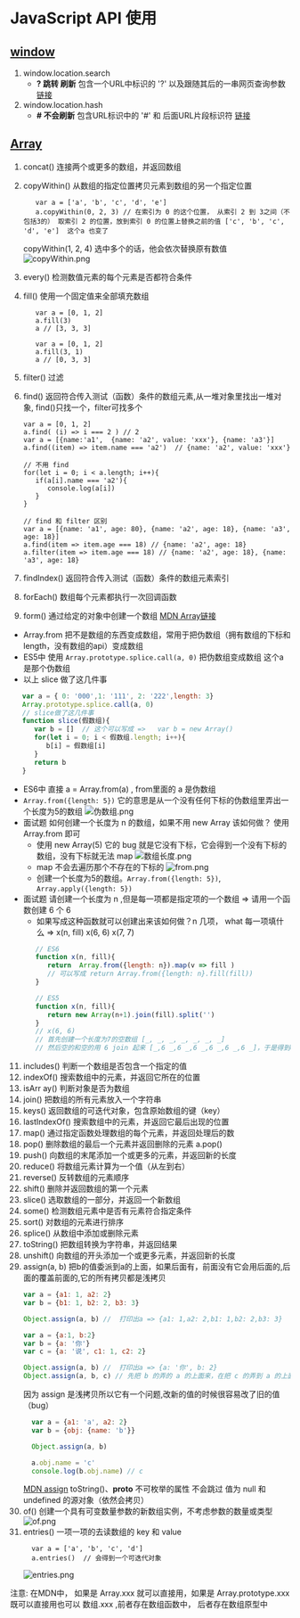# JavaScript API 使用
## [window](https://developer.mozilla.org/zh-CN/docs/Web/API/Window)
1. window.location.search
   - **? 跳转 刷新** 包含一个URL中标识的 '?' 以及跟随其后的一串网页查询参数 [链接](https://developer.mozilla.org/zh-CN/docs/Web/API/Location/search)
2. window.location.hash
   - **# 不会刷新** 包含URL标识中的 '#' 和 后面URL片段标识符 [链接](https://developer.mozilla.org/zh-CN/docs/Web/API/Location/hash) 

## [Array](https://developer.mozilla.org/zh-CN/docs/Web/JavaScript/Reference/Global_Objects/Array)
1. concat() 连接两个或更多的数组，并返回数组
2. copyWithin() 从数组的指定位置拷贝元素到数组的另一个指定位置
   ```
      var a = ['a', 'b', 'c', 'd', 'e']
      a.copyWithin(0, 2, 3) // 在索引为 0 的这个位置， 从索引 2 到 3之间（不包括3的） 取索引 2 的位置，放到索引 0 的位置上替换之前的值 ['c', 'b', 'c', 'd', 'e']  这个a 也变了 
   ```
   copyWithin(1, 2, 4) 选中多个的话，他会依次替换原有数值
   ![copyWithin.png](https://i.loli.net/2021/12/02/za3BWVRnS5hJe2L.png)

3. every() 检测数值元素的每个元素是否都符合条件
4. fill() 使用一个固定值来全部填充数组
   ```
      var a = [0, 1, 2]
      a.fill(3)
      a // [3, 3, 3]

      var a = [0, 1, 2] 
      a.fill(3, 1)
      a // [0, 3, 3]
   ```
5. filter() 过滤
6. find() 返回符合传入测试（函数）条件的数组元素,从一堆对象里找出一堆对象, find()只找一个，filter可找多个
   ```
   var a = [0, 1, 2] 
   a.find( (i) => i === 2 ) // 2
   var a = [{name:'a1',  {name: 'a2', value: 'xxx'}, {name: 'a3'}]
   a.find((item) => item.name === 'a2')  // {name: 'a2', value: 'xxx'}

   // 不用 find 
   for(let i = 0; i < a.length; i++){
      if(a[i].name === 'a2'){
         console.log(a[i])
      }
   }

   // find 和 filter 区别
   var a = [{name: 'a1', age: 80}, {name: 'a2', age: 18}, {name: 'a3', age: 18}]
   a.find(item => item.age === 18) // {name: 'a2', age: 18}
   a.filter(item => item.age === 18) // {name: 'a2', age: 18}, {name: 'a3', age: 18}
   ```
7. findIndex() 返回符合传入测试（函数）条件的数组元素索引
   
8. forEach() 数组每个元素都执行一次回调函数
9.  form() 通过给定的对象中创建一个数组 [MDN Array链接](https://developer.mozilla.org/zh-CN/docs/Web/JavaScript/Reference/Global_Objects/Array/from)
   - Array.from 把不是数组的东西变成数组，常用于把伪数组（拥有数组的下标和length，没有数组的api）变成数组
   - ES5中 使用 `Array.prototype.splice.call(a, 0)` 把伪数组变成数组 这个a 是那个伪数组   
   - 以上 slice 做了这几件事
   ```js
      var a = { 0: '000',1: '111', 2: '222',length: 3}
      Array.prototype.splice.call(a, 0)
      // slice做了这几件事
      function slice(假数组){
         var b = []  // 这个可以写成 =>   var b = new Array()
         for(let i = 0; i < 假数组.length; i++){
            b[i] = 假数组[i]
         }
         return b
      }
   ```
   - ES6中 直接 a = Array.from(a) , from里面的 a 是伪数组
   - `Array.from({length: 5})`  它的意思是从一个没有任何下标的伪数组里弄出一个长度为5的数组
   ![伪数组.png](https://i.loli.net/2021/12/02/Mcr1NeUgLm25HiE.png)
   - 面试题 如何创建一个长度为 n 的数组，如果不用 new Array 该如何做？ 使用 Array.from 即可
     - 使用 new Array(5) 它的 bug 就是它没有下标，它会得到一个没有下标的数组，没有下标就无法 map 
     ![数组长度.png](https://i.loli.net/2021/12/02/XjWxkbFUdLh3Dmv.png)
     - map 不会去遍历那个不存在的下标的
     ![from.png](https://i.loli.net/2021/12/02/kV7cylnpv4RaXHO.png)
     - 创建一个长度为5的数组。`Array.from({length: 5})`, `Array.apply({length: 5})`
   - 面试题 请创建一个长度为 n ,但是每一项都是指定项的一个数组 => 请用一个函数创建 6 个 6
     - 如果写成这种函数就可以创建出来该如何做？n 几项， what 每一项填什么 => x(n, fill) x(6, 6) x(7, 7)  
      ```js
         // ES6
         function x(n, fill){
            return  Array.from({length: n}).map(v => fill )
            // 可以写成 return Array.from({length: n}.fill(fill))
         }

         // ES5
         function x(n, fill){
            return new Array(n+1).join(fill).split('')
         }
         // x(6, 6)
         // 首先创建一个长度为7的空数组 [_, _, _, _, _, _, _]
         // 然后空的和空的用 6 join 起来 [_,6 _,6 _,6 _,6 _,6 _,6 _]，于是得到6 个 6  [666666],最后 split 就会得到 ['6', '6', '6', '6', '6', '6']     
      ```
11. includes() 判断一个数组是否包含一个指定的值
12. indexOf() 搜索数组中的元素，并返回它所在的位置
13. isArr ay() 判断对象是否为数组
14. join() 把数组的所有元素放入一个字符串
15. keys() 返回数组的可迭代对象，包含原始数组的键（key）
16. lastIndexOf() 搜索数组中的元素，并返回它最后出现的位置
17. map() 通过指定函数处理数组的每个元素，并返回处理后的数
18. pop() 删除数组的最后一个元素并返回删除的元素  a.pop()
19. push() 向数组的末尾添加一个或更多的元素，并返回新的长度
20. reduce() 将数组元素计算为一个值（从左到右）
21. reverse() 反转数组的元素顺序
22. shift() 删除并返回数组的第一个元素
23. slice() 选取数组的一部分，并返回一个新数组
24. some() 检测数组元素中是否有元素符合指定条件
25. sort() 对数组的元素进行排序
26. splice() 从数组中添加或删除元素
27. toString() 把数组转换为字符串，并返回结果
28. unshift() 向数组的开头添加一个或更多元素，并返回新的长度
29. assign(a, b) 把b的值委派到a的上面，如果后面有，前面没有它会用后面的,后面的覆盖前面的,它的所有拷贝都是浅拷贝 
    ```js
    var a = {a1: 1, a2: 2}
    var b = {b1: 1, b2: 2, b3: 3}

    Object.assign(a, b) //  打印出a => {a1: 1,a2: 2,b1: 1,b2: 2,b3: 3}
    
    var a = {a:1, b:2}
    var b = {a: '你'}
    var c = {a: '说', c1: 1, c2: 2}

    Object.assign(a, b) //  打印出a => {a: '你', b: 2}
    Object.assign(a, b, c) // 先把 b 的弄的 a 的上面来，在把 c 的弄到 a 的上面来 打印出 a => {a: '说', b: 2, c1: 1, c2: 2}
    ```
    因为 assign 是浅拷贝所以它有一个问题,改新的值的时候很容易改了旧的值（bug） 
    ```js
      var a = {a1: 'a', a2: 2}
      var b = {obj: {name: 'b'}} 

      Object.assign(a, b)

      a.obj.name = 'c'
      console.log(b.obj.name) // c
    ```
      [MDN assign](https://developer.mozilla.org/zh-CN/docs/Web/JavaScript/Reference/Global_Objects/Object/assign)
      toString()、__proto__ 不可枚举的属性
      不会跳过 值为 null 和 undefined 的源对象（依然会拷贝）
30. of() 创建一个具有可变数量参数的新数组实例，不考虑参数的数量或类型
   ![of.png](https://i.loli.net/2021/12/02/m6X4eyVUfwg5tMn.png)
31. entries() 一项一项的去读数组的 key 和 value
    ```
      var a = ['a', 'b', 'c', 'd']
      a.entries()  // 会得到一个可迭代对象
    ```
    ![entries.png](https://i.loli.net/2021/12/02/XvYUAsk3dmEN7oF.png)



注意: 在MDN中， 如果是 Array.xxx 就可以直接用，如果是 Array.prototype.xxx 既可以直接用也可以 数组.xxx ,前者存在数组函数中， 后者存在数组原型中   